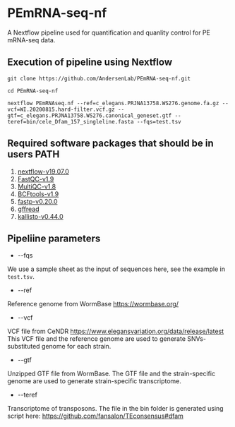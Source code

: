 # PEmRNA-seq-nf

A Nextflow pipeline used for quantification and quanlity control for PE mRNA-seq data.

## Execution of pipeline using Nextflow
```
git clone https://github.com/AndersenLab/PEmRNA-seq-nf.git

cd PEmRNA-seq-nf

nextflow PEmRNAseq.nf --ref=c_elegans.PRJNA13758.WS276.genome.fa.gz --vcf=WI.20200815.hard-filter.vcf.gz --gtf=c_elegans.PRJNA13758.WS276.canonical_geneset.gtf --teref=bin/cele_Dfam_157_singleline.fasta --fqs=test.tsv 
```


## Required software packages that should be in users PATH

1. [nextflow-v19.07.0](https://www.nextflow.io/docs/latest/getstarted.html)
2. [FastQC-v1.9](https://github.com/s-andrews/FastQC)
3. [MultiQC-v1.8](https://github.com/ewels/MultiQC)
4. [BCFtools-v1.9](https://samtools.github.io/bcftools/bcftools.html)
5. [fastp-v0.20.0](https://github.com/OpenGene/fastp)
6. [gffread](https://github.com/gpertea/gffread)
7. [kallisto-v0.44.0](https://github.com/pachterlab/kallisto)



## Pipeliine parameters

* --fqs

We use a sample sheet as the input of sequences here, see the example in `test.tsv`.

* --ref

Reference genome from WormBase https://wormbase.org/

* --vcf

VCF file from CeNDR https://www.elegansvariation.org/data/release/latest 
This VCF file and the reference genome are used to generate SNVs-substituted genome for each strain.

* --gtf

Unzipped GTF file from WormBase.
The GTF file and the strain-specific genome are used to generate strain-specific transcriptome.


* --teref

Transcriptome of transposons. The file in the bin folder is generated using script here: https://github.com/fansalon/TEconsensus#dfam



